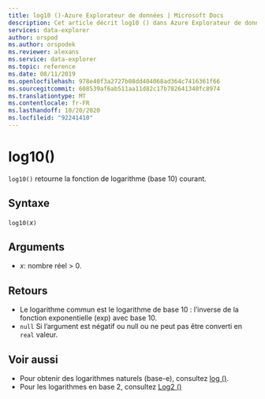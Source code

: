 ```yaml
---
title: log10 ()-Azure Explorateur de données | Microsoft Docs
description: Cet article décrit log10 () dans Azure Explorateur de données.
services: data-explorer
author: orspod
ms.author: orspodek
ms.reviewer: alexans
ms.service: data-explorer
ms.topic: reference
ms.date: 08/11/2019
ms.openlocfilehash: 978e40f3a2727b08dd404068ad364c7416361f66
ms.sourcegitcommit: 608539af6ab511aa11d82c17b782641340fc8974
ms.translationtype: MT
ms.contentlocale: fr-FR
ms.lasthandoff: 10/20/2020
ms.locfileid: "92241410"
---
```

# <a name="log10"></a>log10()

`log10()` retourne la fonction de logarithme (base 10) courant.  

## <a name="syntax"></a>Syntaxe

`log10(`*x*`)`

## <a name="arguments"></a>Arguments

* *x*: nombre réel > 0.

## <a name="returns"></a>Retours

* Le logarithme commun est le logarithme de base 10 : l’inverse de la fonction exponentielle (exp) avec base 10.
* `null` Si l’argument est négatif ou null ou ne peut pas être converti en `real` valeur. 

## <a name="see-also"></a>Voir aussi

* Pour obtenir des logarithmes naturels (base-e), consultez [log ()](log-function.md).
* Pour les logarithmes en base 2, consultez [Log2 ()](log2-function.md)